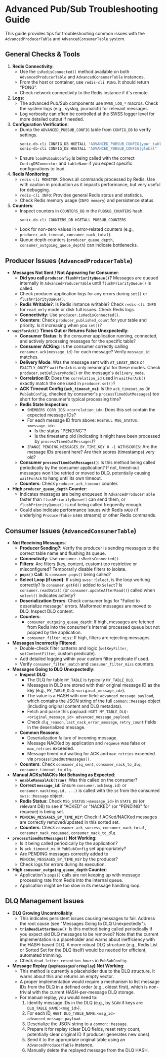 # Advanced Pub/Sub Troubleshooting Guide

This guide provides tips for troubleshooting common issues with the `AdvancedProducerTable` and `AdvancedConsumerTable` system.

## General Checks & Tools

1.  **Redis Connectivity**:
    *   Use the `isRedisConnected()` method available on both `AdvancedProducerTable` and `AdvancedConsumerTable` instances.
    *   From the host or container, use `redis-cli PING`. It should return "PONG".
    *   Check network connectivity to the Redis instance if it's remote.
2.  **Logs**:
    *   The advanced Pub/Sub components use `SWSS_LOG_*` macros. Check the system logs (e.g., syslog, journalctl) for relevant messages.
    *   Log verbosity can often be controlled at the SWSS logger level for more detailed output if needed.
3.  **Configuration Verification**:
    *   Dump the `ADVANCED_PUBSUB_CONFIG` table from `CONFIG_DB` to verify settings.
        ```bash
        sonic-db-cli CONFIG_DB HGETALL "ADVANCED_PUBSUB_CONFIG|your_table_name"
        sonic-db-cli CONFIG_DB HGETALL "ADVANCED_PUBSUB_CONFIG|global"
        ```
    *   Ensure `loadPubSubConfig` is being called with the correct `ConfigDBConnector` and `tableName` if you expect specific configurations to load.
4.  **Redis Monitoring**:
    *   `redis-cli MONITOR`: Shows all commands processed by Redis. Use with caution in production as it impacts performance, but very useful for debugging.
    *   `redis-cli INFO`: Provides general Redis status and statistics.
    *   Check Redis memory usage (`INFO memory`) and persistence status.
5.  **Counters**:
    *   Inspect counters in `COUNTERS_DB` in the `PUBSUB_COUNTERS` hash.
        ```bash
        sonic-db-cli COUNTERS_DB HGETALL PUBSUB_COUNTERS
        ```
    *   Look for non-zero values in error-related counters (e.g., `producer_ack_timeout`, `consumer_nack_total`).
    *   Queue depth counters (`producer_queue_depth`, `consumer_outgoing_queue_depth`) can indicate bottlenecks.

## Producer Issues (`AdvancedProducerTable`)

*   **Messages Not Sent / Not Appearing for Consumer**:
    *   **Did you call `producer.flushPriorityQueue()`?** Messages are queued internally in `AdvancedProducerTable` until `flushPriorityQueue()` is called.
    *   Check producer application logs for any errors during `set()` or `flushPriorityQueue()`.
    *   **Redis Writable?**: Is Redis instance writable? Check `redis-cli INFO` for `read_only` mode or disk full issues. Check Redis logs.
    *   **Connectivity**: Use `producer.isRedisConnected()`.
    *   **Counters**: Check `producer_published_count` for your table and priority. Is it increasing when you `set()`?
*   **`waitForAck()` Times Out or Returns False Unexpectedly**:
    *   **Consumer Status**: Is the consumer application running, connected, and actively processing messages for the specific table?
    *   **Consumer ACKing**: Is the consumer correctly calling `consumer.ack(message_id)` for each message? Verify `message_id` matches.
    *   **Delivery Mode**: Was the message sent with `AT_LEAST_ONCE` or `EXACTLY_ONCE`? `waitForAck` is only meaningful for these modes. Check `producer.setDeliveryMode()` or the message's `delivery_mode`.
    *   **Correlation ID**: Does the `correlation_id` used in `waitForAck()` exactly match the one used in `producer.set()`?
    *   **ACK Timeout Config (`ack_timeout_ms`)**: Is the `ack_timeout_ms` (in `PubSubConfig`, checked by consumer's `processTimedOutMessages`) too short for the consumer's typical processing time?
    *   **Redis State Inspection**:
        *   `SMEMBERS CORR_IDS:<correlation_id>`: Does this set contain the expected message IDs?
        *   For each message ID from above: `HGETALL MSG_STATUS:<message_id>`:
            *   Is the status "PENDING"?
            *   Is the timestamp old (indicating it might have been processed by `processTimedOutMessages`)?
        *   `ZRANGE PENDING_MESSAGES_BY_TIME_KEY 0 -1 WITHSCORES`: Are the message IDs present here? Are their scores (timestamps) very old?
    *   **Consumer `processTimedOutMessages()`**: Is this method being called periodically by the consumer application? If not, timed-out messages won't be retried or moved to DLQ, potentially causing `waitForAck` to hang until its own timeout.
    *   **Counters**: Check `producer_ack_timeout` counter.
*   **High `producer_queue_depth` Counter**:
    *   Indicates messages are being enqueued in `AdvancedProducerTable` faster than `flushPriorityQueue()` can send them, or `flushPriorityQueue()` is not being called frequently enough.
    *   Could also indicate performance issues with Redis `XADD` (if underlying `ProducerTable` uses streams) or other Redis commands.

## Consumer Issues (`AdvancedConsumerTable`)

*   **Not Receiving Messages**:
    *   **Producer Sending?**: Verify the producer is sending messages to the correct table name and flushing its queue.
    *   **Connectivity**: Use `consumer.isRedisConnected()`.
    *   **Filters**: Are filters (key, content, custom) too restrictive or misconfigured? Temporarily disable filters to isolate.
    *   **`pops()` Call**: Is `consumer.pops()` being called?
    *   **Select Loop (if used)**: If using `swss::Select`, is the loop working correctly? Is `consumer.getFd()` added to `Select`? Is `consumer.readData()` (or `consumer.updateAfterRead()`) called when `select()` indicates activity?
    *   **Deserialization Errors**: Check consumer logs for "Failed to deserialize message" errors. Malformed messages are moved to DLQ. Inspect DLQ content.
    *   **Counters**:
        *   `consumer_outgoing_queue_depth`: If high, messages are fetched from Redis into the consumer's internal processed queue but not popped by the application.
        *   `consumer_filter_miss`: If high, filters are rejecting messages.
*   **Messages Incorrectly Filtered**:
    *   Double-check filter patterns and logic (`setKeyFilter`, `setContentFilter`, custom predicate).
    *   Add detailed logging within your custom filter predicate if used.
    *   Verify `consumer_filter_match` and `consumer_filter_miss` counters.
*   **Messages Going to DLQ Unexpectedly**:
    *   **Inspect DLQ**:
        *   The DLQ for table `MY_TABLE` is typically `MY_TABLE_DLQ`.
        *   Messages in DLQ are stored with their original message ID as the key (e.g., `MY_TABLE_DLQ:<original_message_id>`).
        *   The value is a HASH with one field: `advanced_message_payload`, which contains the JSON string of the full `common::Message` object (including original content and DLQ metadata).
        *   Fetch and parse this payload: `HGET MY_TABLE_DLQ:<original_message_id> advanced_message_payload`.
        *   Check `dlq_reason`, `last_nack_error_message`, `retry_count` fields in the deserialized message.
    *   **Common Reasons**:
        *   Deserialization failure of incoming message.
        *   Message NACKed by application and `requeue` was false or `max_retries` exceeded.
        *   Message timed out waiting for ACK and `max_retries` exceeded via `processTimedOutMessages()`.
    *   **Counters**: Check `consumer_dlq_sent`, `consumer_nack_to_dlq`, `consumer_timeout_to_dlq`.
*   **Manual ACKs/NACKs Not Behaving as Expected**:
    *   **`enableManualAck(true)`**: Was this called on the consumer?
    *   **Correct `message_id`**: Ensure `consumer.ack(msg.id)` or `consumer.nack(msg.id, ...)` is called with the `id` from the consumed `swss::Message` object.
    *   **Redis Status**: Check `MSG_STATUS:<message_id>` in `STATE_DB` (or relevant DB) to see if "ACKED" or "NACKED" (or "PENDING" for requeue) is being set.
    *   **`PENDING_MESSAGES_BY_TIME_KEY`**: Check if ACKed/NACKed messages are correctly removed/updated in this sorted set.
    *   **Counters**: Check `consumer_ack_success`, `consumer_nack_total`, `consumer_nack_requeued`, `consumer_nack_to_dlq`.
*   **`processTimedOutMessages()` Not Working**:
    *   Is it being called periodically by the application?
    *   Is `ack_timeout_ms` in `PubSubConfig` set appropriately?
    *   Are PENDING messages correctly added to `PENDING_MESSAGES_BY_TIME_KEY` by the producer?
    *   Check logs for errors during its execution.
*   **High `consumer_outgoing_queue_depth` Counter**:
    *   Application's `pops()` calls are not keeping up with message processing rate from Redis into the internal queue.
    *   Application might be too slow in its message handling loop.

## DLQ Management Issues

*   **DLQ Growing Uncontrollably**:
    *   This indicates persistent issues causing messages to fail. Address the root cause (see "Messages Going to DLQ Unexpectedly").
    *   **`trimDeadLetterQueue()`**: Is this method being called periodically if you expect old DLQ messages to be removed? Note that the current implementation is a placeholder and warns about inefficiency with the HASH-based DLQ. A more robust DLQ structure (e.g., Redis List or Sorted Set for the DLQ itself) would be needed for efficient, automated trimming.
    *   Check `dead_letter_retention_hours` in `PubSubConfig`.
*   **Message Replay (`popMessagesForReplay`) Not Working**:
    *   This method is currently a placeholder due to the DLQ structure. It warns about this and returns an empty vector.
    *   A proper implementation would require a mechanism to list message IDs from the DLQ in a defined order (e.g., oldest first), which is non-trivial with the current HASH-per-message DLQ storage.
    *   For manual replay, you would need to:
        1.  Identify message IDs in the DLQ (e.g., by `SCAN` if keys are `DLQ_TABLE_NAME:<msg_id>`).
        2.  For each ID, `HGET DLQ_TABLE_NAME:<msg_id> advanced_message_payload`.
        3.  Deserialize the JSON string to a `common::Message`.
        4.  Prepare it for replay (clear DLQ fields, reset retry count, potentially clear original ID if producer generates new ones).
        5.  Send it to the appropriate original table using an `AdvancedProducerTable` instance.
        6.  Manually delete the replayed message from the DLQ HASH.
```
